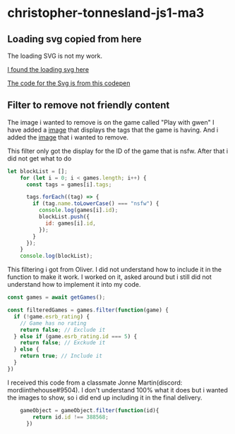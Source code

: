 # christopher-tonnesland-js1-ma3

## Loading svg copied from here

The loading SVG is not my work.

[I found the loading svg here](https://freefrontend.com/css-loaders/)

[The code for the Svg is from this codepen](https://codepen.io/thebabydino/pen/yjoPMJ?editors=0100)

## Filter to remove not friendly content

The image i wanted to remove is on the game called "Play with gwen"
I have added a [image](unknown.png) that displays the tags that the game is having.
And i added the [image](nsfw.png) that i wanted to remove.

This filter only got the display for the ID of the game that is nsfw. After that i did not get what to do

```js
let blockList = [];
    for (let i = 0; i < games.length; i++) {
      const tags = games[i].tags;

      tags.forEach((tag) => {
        if (tag.name.toLowerCase() === "nsfw") {
          console.log(games[i].id);
          blockList.push({
            id: games[i].id,
          });
        }
      });
    }
    console.log(blockList);
```

This filtering i got from Oliver.
I did not understand how to include it in the function to make it work.
I worked on it, asked around but i still did not understand how to implement it into my code.

```js
const games = await getGames();

const filteredGames = games.filter(function(game) {
  if (!game.esrb_rating) {
    // Game has no rating
    return false; // Exclude it
  } else if (game.esrb_rating.id === 5) {
    return false; // Exckude it
  } else {
    return true; // Include it
  }
})

```

I received this code from a classmate Jonne Martin(discord: mordiinthehouse#9504).
I don't understand 100% what it does but i wanted the images to show,
so i did end up including it in the final delivery.

```js
    gameObject = gameObject.filter(function(id){
        return id.id !== 388568;
      }) 
```